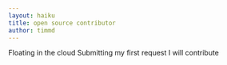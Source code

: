 ```yaml
---
layout: haiku
title: open source contributor
author: timmd
---
```


Floating in the cloud
Submitting my first request
I will contribute
